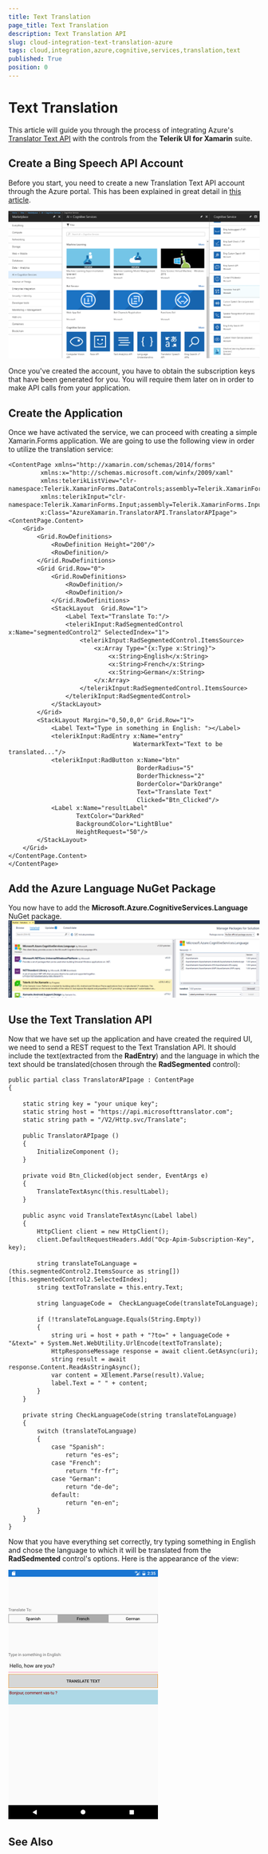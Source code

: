 ```yaml
---
title: Text Translation
page_title: Text Translation
description: Text Translation API
slug: cloud-integration-text-translation-azure
tags: cloud,integration,azure,cognitive,services,translation,text
published: True
position: 0
---
```


# Text Translation 

This article will guide you through the process of integrating Azure's [Translator Text API](https://docs.microsoft.com/en-us/azure/cognitive-services/translator/) with the controls from the **Telerik UI for Xamarin** suite.

## Create a Bing Speech API Account

Before you start, you need to create a new Translation Text API account through the Azure portal. This has been explained in great detail in [this article](https://docs.microsoft.com/en-us/azure/cognitive-services/cognitive-services-apis-create-account).

![](images/trasnlator_text_api.png)

Once you've created the account, you have to obtain the subscription keys that have been generated for you. You will require them later on in order to make API calls from your application.

## Create the Application

Once we have activated the service, we can proceed with creating a simple Xamarin.Forms application. We are going to use the following view in order to utilize the translation service:

	<ContentPage xmlns="http://xamarin.com/schemas/2014/forms"
             xmlns:x="http://schemas.microsoft.com/winfx/2009/xaml"
             xmlns:telerikListView="clr-namespace:Telerik.XamarinForms.DataControls;assembly=Telerik.XamarinForms.DataControls"
             xmlns:telerikInput="clr-namespace:Telerik.XamarinForms.Input;assembly=Telerik.XamarinForms.Input"
             x:Class="AzureXamarin.TranslatorAPI.TranslatorAPIpage">
    <ContentPage.Content>
        <Grid>
            <Grid.RowDefinitions>
                <RowDefinition Height="200"/>
                <RowDefinition/>
            </Grid.RowDefinitions>
            <Grid Grid.Row="0">
                <Grid.RowDefinitions>
                    <RowDefinition/>
                    <RowDefinition/>
                </Grid.RowDefinitions>
                <StackLayout  Grid.Row="1">
                    <Label Text="Translate To:"/>
                    <telerikInput:RadSegmentedControl x:Name="segmentedControl2" SelectedIndex="1">
                        <telerikInput:RadSegmentedControl.ItemsSource>
                            <x:Array Type="{x:Type x:String}">
                                <x:String>English</x:String>
                                <x:String>French</x:String>
                                <x:String>German</x:String>
                            </x:Array>
                        </telerikInput:RadSegmentedControl.ItemsSource>
                    </telerikInput:RadSegmentedControl>
                </StackLayout>
            </Grid>
            <StackLayout Margin="0,50,0,0" Grid.Row="1">
                <Label Text="Type in something in English: "></Label>
                <telerikInput:RadEntry x:Name="entry" 
                                       WatermarkText="Text to be translated..."/>
                <telerikInput:RadButton x:Name="btn" 
                                        BorderRadius="5"
                                        BorderThickness="2"
                                        BorderColor="DarkOrange"
                                        Text="Translate Text" 
                                        Clicked="Btn_Clicked"/>
                <Label x:Name="resultLabel" 
                       TextColor="DarkRed"
                       BackgroundColor="LightBlue"
                       HeightRequest="50"/>
            </StackLayout>
        </Grid>
    </ContentPage.Content>
	</ContentPage>	

## Add the Azure Language NuGet Package

You now have to add the **Microsoft.Azure.CognitiveServices.Language** NuGet package.
![add_language_nugetpackage](images/language_nuget_package.png)

## Use the Text Translation API

Now that we have set up the application and have created the required UI, we need to send a REST request to the Text Translation API. It should include the text(extracted from the **RadEntry**) and the language in which the text should be translated(chosen through the **RadSegmented** control):

	public partial class TranslatorAPIpage : ContentPage
	{
        
        static string key = "your unique key";
        static string host = "https://api.microsofttranslator.com";
        static string path = "/V2/Http.svc/Translate";

        public TranslatorAPIpage ()
		{
			InitializeComponent ();
        }

        private void Btn_Clicked(object sender, EventArgs e)
        {
            TranslateTextAsync(this.resultLabel);
        }

        public async void TranslateTextAsync(Label label)
        {
            HttpClient client = new HttpClient();
            client.DefaultRequestHeaders.Add("Ocp-Apim-Subscription-Key", key);
           
            string translateToLanguage = (this.segmentedControl2.ItemsSource as string[])[this.segmentedControl2.SelectedIndex];
            string textToTranslate = this.entry.Text;

            string languageCode =  CheckLanguageCode(translateToLanguage);

            if (!translateToLanguage.Equals(String.Empty))
            {
                string uri = host + path + "?to=" + languageCode + "&text=" + System.Net.WebUtility.UrlEncode(textToTranslate);
                HttpResponseMessage response = await client.GetAsync(uri);
                string result = await response.Content.ReadAsStringAsync();
                var content = XElement.Parse(result).Value;
                label.Text = " " + content;
            }
        }

        private string CheckLanguageCode(string translateToLanguage)
        {
            switch (translateToLanguage)
            {
                case "Spanish":
                    return "es-es";
                case "French":
                    return "fr-fr";
                case "German":
                    return "de-de";
                default:
                    return "en-en";
            }
        }
    }

Now that you have everything set correctly, try typing something in English and chose the language to which it will be translated from the **RadSedmented** control's options. Here is the appearance of the view:

![translated text](images/translated_text.png)

## See Also
